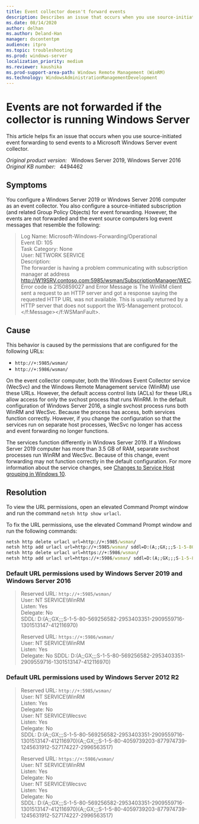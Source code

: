 ```yaml
---
title: Event collector doesn't forward events
description: Describes an issue that occurs when you use source-initiated event forwarding to send events to a Windows Server event collector.
ms.date: 08/14/2020
author: delhan
ms.author: Deland-Han
manager: dscontentpm
audience: itpro
ms.topic: troubleshooting
ms.prod: windows-server
localization_priority: medium
ms.reviewer: kaushika
ms.prod-support-area-path: Windows Remote Management (WinRM)
ms.technology: WindowsAdministrationManagementDevelopment
---
```

# Events are not forwarded if the collector is running Windows Server

This article helps fix an issue that occurs when you use source-initiated event forwarding to send events to a Microsoft Windows Server event collector.

_Original product version:_ &nbsp; Windows Server 2019, Windows Server 2016  
_Original KB number:_ &nbsp; 4494462

## Symptoms

You configure a Windows Server 2019 or Windows Server 2016 computer as an event collector. You also configure a source-initiated subscription (and related Group Policy Objects) for event forwarding. However, the events are not forwarded and the event source computers log event messages that resemble the following:

> Log Name: Microsoft-Windows-Forwarding/Operational  
> Event ID: 105  
> Task Category: None  
> User: NETWORK SERVICE  
> Description:  
> The forwarder is having a problem communicating with subscription manager at address http://W19SRV.contoso.com:5985/wsman/SubscriptionManager/WEC. Error code is 2150859027 and Error Message is The WinRM client sent a request to an HTTP server and got a response saying the requested HTTP URL was not available. This is usually returned by a HTTP server that does not support the WS-Management protocol. </f:Message></f:WSManFault>.

## Cause

This behavior is caused by the permissions that are configured for the following URLs:

- `http://+:5985/wsman/`
- `http://+:5986/wsman/`

On the event collector computer, both the Windows Event Collector service (WecSvc) and the Windows Remote Management service (WinRM) use these URLs. However, the default access control lists (ACLs) for these URLs allow access for only the svchost process that runs WinRM.
In the default configuration of Windows Server 2016, a single svchost process runs both WinRM and WecSvc. Because the process has access, both services function correctly. However, if you change the configuration so that the services run on separate host processes, WecSvc no longer has access and event forwarding no longer functions.

The services function differently in Windows Server 2019. If a Windows Server 2019 computer has more than 3.5 GB of RAM, separate svchost processes run WinRM and WecSvc. Because of this change, event forwarding may not function correctly in the default configuration. For more information about the service changes, see [Changes to Service Host grouping in Windows 10](/windows/application-management/svchost-service-refactoring).

## Resolution

To view the URL permissions, open an elevated Command Prompt window and run the command `netsh http show urlacl`.  

To fix the URL permissions, use the elevated Command Prompt window and run the following commands:

```cmd
netsh http delete urlacl url=http://+:5985/wsman/
netsh http add urlacl url=http://+:5985/wsman/ sddl=D:(A;;GX;;;S-1-5-80-569256582-2953403351-2909559716-1301513147-412116970)(A;;GX;;;S-1-5-80-4059739203-877974739-1245631912-527174227-2996563517)
netsh http delete urlacl url=https://+:5986/wsman/
netsh http add urlacl url=https://+:5986/wsman/ sddl=D:(A;;GX;;;S-1-5-80-569256582-2953403351-2909559716-1301513147-412116970)(A;;GX;;;S-1-5-80-4059739203-877974739-1245631912-527174227-2996563517)  
```

### Default URL permissions used by Windows Server 2019 and Windows Server 2016

> Reserved URL: `http://+:5985/wsman/`  
> User: NT SERVICE\WinRM  
> Listen: Yes  
‎Delegate: No  
SDDL: D:(A;;GX;;;S-1-5-80-569256582-2953403351-2909559716-1301513147-412116970)
>
> Reserved URL: `https://+:5986/wsman/`  
> User: NT SERVICE\WinRM  
> Listen: Yes  
> Delegate: No SDDL: D:(A;;GX;;;S-1-5-80-569256582-2953403351-2909559716-1301513147-412116970)

### Default URL permissions used by Windows Server 2012 R2

> Reserved URL: `http://+:5985/wsman/`  
‎User: NT SERVICE\WinRM  
‎Listen: Yes  
‎Delegate: No  
User: NT SERVICE\Wecsvc  
‎Listen: Yes  
Delegate: No  
SDDL: D:(A;;GX;;;S-1-5-80-569256582-2953403351-2909559716-1301513147-412116970)(A;;GX;;;S-1-5-80-4059739203-877974739-1245631912-527174227-2996563517)  
>
> Reserved URL: `https://+:5986/wsman/`  
User: NT SERVICE\WinRM  
Listen: Yes  
Delegate: No  
User: NT SERVICE\Wecsvc  
Listen: Yes  
Delegate: No  
SDDL: D:(A;;GX;;;S-1-5-80-569256582-2953403351-2909559716-1301513147-412116970)(A;;GX;;;S-1-5-80-4059739203-877974739-1245631912-527174227-2996563517)
